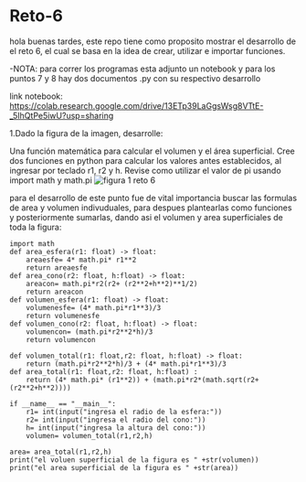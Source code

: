 # Reto-6


hola buenas tardes, este repo tiene como proposito mostrar el desarrollo de el reto 6, el cual se basa en la idea de crear, utilizar e importar funciones.


-NOTA: para correr los programas esta adjunto un notebook y para los puntos 7 y 8 hay dos documentos .py con su respectivo desarrollo


link notebook: https://colab.research.google.com/drive/13ETp39LaGgsWsg8VTtE-_5IhQtPe5iwU?usp=sharing


1.Dado la figura de la imagen, desarrolle:

Una función matemática para calcular el volumen y el área superficial. Cree dos funciones en python para calcular los valores antes establecidos, al ingresar por teclado r1, r2 y h. Revise como utilizar el valor de pi usando import math y math.pi
![figura 1 reto 6](https://github.com/AndresBustamant/Repo-6/assets/141858005/deb0f541-dc75-4e3f-b84d-5dd3e5df225d)

para el desarrollo de este punto fue de vital importancia buscar las formulas de area y volumen indivuduales, para despues plantearlas como funciones y posteriormente sumarlas, dando asi el volumen y area superficiales de toda la figura:

```pseudocode
import math
def area_esfera(r1: float) -> float:
    areaesfe= 4* math.pi* r1**2
    return areaesfe
def area_cono(r2: float, h:float) -> float:
    areacon= math.pi*r2(r2+ (r2**2+h**2)**1/2)
    return areacon
def volumen_esfera(r1: float) -> float:
    volumenesfe= (4* math.pi*r1**3)/3
    return volumenesfe
def volumen_cono(r2: float, h:float) -> float:
    volumencon= (math.pi*r2**2*h)/3
    return volumencon

def volumen_total(r1: float,r2: float, h:float) -> float:
    return (math.pi*r2**2*h)/3 + (4* math.pi*r1**3)/3
def area_total(r1: float,r2: float, h:float) :
    return (4* math.pi* (r1**2)) + (math.pi*r2*(math.sqrt(r2+ (r2**2+h**2))))

if __name__ == "__main__":
    r1= int(input("ingresa el radio de la esfera:"))
    r2= int(input("ingresa el radio del cono:"))
    h= int(input("ingresa la altura del cono:"))
    volumen= volumen_total(r1,r2,h)
```
    area= area_total(r1,r2,h)
    print("el voluen superficial de la figura es " +str(volumen))
    print("el area superficial de la figura es " +str(area))

